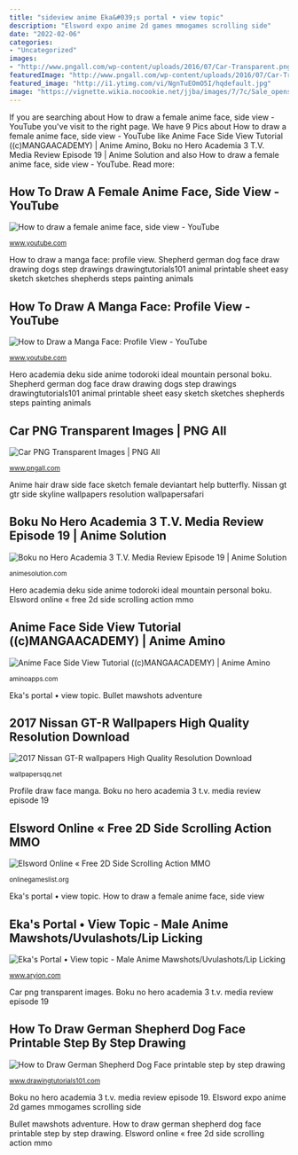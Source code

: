 ```yaml
---
title: "sideview anime Eka&#039;s portal • view topic"
description: "Elsword expo anime 2d games mmogames scrolling side"
date: "2022-02-06"
categories:
- "Uncategorized"
images:
- "http://www.pngall.com/wp-content/uploads/2016/07/Car-Transparent.png"
featuredImage: "http://www.pngall.com/wp-content/uploads/2016/07/Car-Transparent.png"
featured_image: "http://i1.ytimg.com/vi/NgnTuEOmO5I/hqdefault.jpg"
image: "https://vignette.wikia.nocookie.net/jjba/images/7/7c/Sale_opens_mouth.png/revision/latest/scale-to-width-down/640?cb=20181123192639"
---
```


If you are searching about How to draw a female anime face, side view - YouTube you've visit to the right page. We have 9 Pics about How to draw a female anime face, side view - YouTube like Anime Face Side View Tutorial ((c)MANGAACADEMY) | Anime Amino, Boku no Hero Academia 3 T.V. Media Review Episode 19 | Anime Solution and also How to draw a female anime face, side view - YouTube. Read more:

## How To Draw A Female Anime Face, Side View - YouTube

![How to draw a female anime face, side view - YouTube](http://i1.ytimg.com/vi/NgnTuEOmO5I/hqdefault.jpg "Elsword expo anime 2d games mmogames scrolling side")

<small>www.youtube.com</small>

How to draw a manga face: profile view. Shepherd german dog face draw drawing dogs step drawings drawingtutorials101 animal printable sheet easy sketch sketches shepherds steps painting animals

## How To Draw A Manga Face: Profile View - YouTube

![How to Draw a Manga Face: Profile View - YouTube](https://i.ytimg.com/vi/_IqjU4xXvqc/maxresdefault.jpg "Anime face side view tutorial ((c)mangaacademy)")

<small>www.youtube.com</small>

Hero academia deku side anime todoroki ideal mountain personal boku. Shepherd german dog face draw drawing dogs step drawings drawingtutorials101 animal printable sheet easy sketch sketches shepherds steps painting animals

## Car PNG Transparent Images | PNG All

![Car PNG Transparent Images | PNG All](http://www.pngall.com/wp-content/uploads/2016/07/Car-Transparent.png "Car png transparent images")

<small>www.pngall.com</small>

Anime hair draw side face sketch female deviantart help butterfly. Nissan gt gtr side skyline wallpapers resolution wallpapersafari

## Boku No Hero Academia 3 T.V. Media Review Episode 19 | Anime Solution

![Boku no Hero Academia 3 T.V. Media Review Episode 19 | Anime Solution](https://animesolution.com/wp-content/uploads/2018/08/Boku-no-Hero-Academia-3-19_10.45_2018.08.18_09.44.32.jpg "How to draw a female anime face, side view")

<small>animesolution.com</small>

Hero academia deku side anime todoroki ideal mountain personal boku. Elsword online « free 2d side scrolling action mmo

## Anime Face Side View Tutorial ((c)MANGAACADEMY) | Anime Amino

![Anime Face Side View Tutorial ((c)MANGAACADEMY) | Anime Amino](https://pm1.narvii.com/6127/a5d0016a53e0ced78242834af7ef9414885f0539_hq.jpg "How to draw german shepherd dog face printable step by step drawing")

<small>aminoapps.com</small>

Eka&#039;s portal • view topic. Bullet mawshots adventure

## 2017 Nissan GT-R Wallpapers High Quality Resolution Download

![2017 Nissan GT-R wallpapers High Quality Resolution Download](http://wallpapersqq.net/wp-content/uploads/2016/03/2017-nissan-gt-r-side-picture.jpg "Transparent format")

<small>wallpapersqq.net</small>

Profile draw face manga. Boku no hero academia 3 t.v. media review episode 19

## Elsword Online « Free 2D Side Scrolling Action MMO

![Elsword Online « Free 2D Side Scrolling Action MMO](https://onlinegameslist.org/wp-content/uploads/2011/11/elsword-screen2.jpg "Elsword expo anime 2d games mmogames scrolling side")

<small>onlinegameslist.org</small>

Eka&#039;s portal • view topic. How to draw a female anime face, side view

## Eka&#039;s Portal • View Topic - Male Anime Mawshots/Uvulashots/Lip Licking

![Eka&#039;s Portal • View topic - Male Anime Mawshots/Uvulashots/Lip Licking](https://vignette.wikia.nocookie.net/jjba/images/7/7c/Sale_opens_mouth.png/revision/latest/scale-to-width-down/640?cb=20181123192639 "Bullet mawshots adventure")

<small>www.aryion.com</small>

Car png transparent images. Boku no hero academia 3 t.v. media review episode 19

## How To Draw German Shepherd Dog Face Printable Step By Step Drawing

![How to Draw German Shepherd Dog Face printable step by step drawing](https://www.drawingtutorials101.com/drawing-tutorials/Animals/Farm-Animals/german-shepherd-face/How-to-Draw-German-Shepherd-Dog-Face-step-by-step.png "Eka&#039;s portal • view topic")

<small>www.drawingtutorials101.com</small>

Boku no hero academia 3 t.v. media review episode 19. Elsword expo anime 2d games mmogames scrolling side

Bullet mawshots adventure. How to draw german shepherd dog face printable step by step drawing. Elsword online « free 2d side scrolling action mmo
